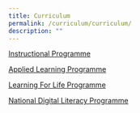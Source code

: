 ```yaml
---
title: Curriculum
permalink: /curriculum/curriculum/
description: ""
---
```




[Instructional Programme](https://www.sengkangsec.moe.edu.sg/curriculum/instructional-programme-ip/english-language-and-literature-department/)

[Applied Learning Programme](https://www.sengkangsec.moe.edu.sg/curriculum/applied-learning-programme-alp)

[Learning For Life Programme](https://www.sengkangsec.moe.edu.sg/curriculum/learning-for-life-programme-llp)

[National Digital Literacy Programme](https://www.sengkangsec.moe.edu.sg/curriculum/NDLP)
